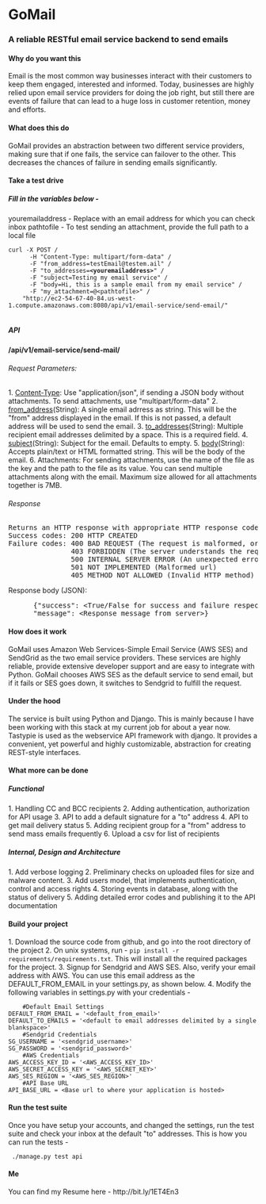 GoMail
=============

<h3>A reliable RESTful email service backend to send emails</h3>

<h4>Why do you want this</h4>
Email is the most common way businesses interact with their customers to keep them engaged, interested and informed. Today, businesses are highly relied upon email service providers for doing the job right, but still there are events of failure that can lead to a huge loss in customer retention, money and efforts.

<h4>What does this do</h4>
GoMail provides an abstraction between two different service providers, making sure that if one fails, the service can failover to the other. This decreases the chances of failure in sending emails significantly. 

<h4>Take a test drive</h4>

<h5>Fill in the variables below -</h5>
youremailaddress - Replace with an email address for which you can check inbox
pathtofile - To test sending an attachment, provide the full path to a local file

<pre><code>curl -X POST /
      -H "Content-Type: multipart/form-data" /
      -F "from_address=testEmail@testem.ail" /
      -F "to_addresses=<b>&lt;youremailaddress&gt;</b>" /
      -F "subject=Testing my email service" /
      -F "body=Hi, this is a sample email from my email service" /
      -F "my_attachment=@&lt;pathtofile&gt;" /
    "http://ec2-54-67-40-84.us-west-1.compute.amazonaws.com:8080/api/v1/email-service/send-email/"
      </code></pre>

<h5>API</h5>
<b>&#47;api&#47;v1&#47;email&#45;service&#47;send&#45;mail&#47;</b>
<h6>Request Parameters:</h6>
1. <u>Content&#45;Type</u>: Use "application/json", if sending a JSON body without attachments. To send attachments, use "multipart/form-data"
2. <u>from&#95;address</u>(String): A single email adrress as string. This will be the "from" address displayed in the email. If this is not passed, a default address will be used to send the email. 
3. <u>to&#95;addresses</u>(String): Multiple recipient email addresses delimited by a space. This is a required field.
4. <u>subject</u>(String): Subject for the email. Defaults to empty.
5. <u>body</u>(String): Accepts plain/text or HTML formatted string. This will be the body of the email.
6. Attachments: For sending attachments, use the name of the file as the key and the path to the file as its value. You can send multiple attachments along with the email. Maximum size allowed for all attachments together is 7MB.

<h6>Response</h6>
<pre>Returns an HTTP response with appropriate HTTP response codes - 
Success codes: 200 HTTP CREATED
Failure codes: 400 BAD REQUEST (The request is malformed, or the server could not decode the body of the request)
               403 FORBIDDEN (The server understands the request, but cannot do any further processing)
               500 INTERNAL SERVER ERROR (An unexpected error occured internally)
               501 NOT IMPLEMENTED (Malformed url)
               405 METHOD NOT ALLOWED (Invalid HTTP method)</pre>
<h7>Response body (JSON):</h7>
<pre>      {"success": &lt;True/False for success and failure respectively&gt;
      "message": &lt;Response message from server&gt;}</pre>

<h4>How does it work</h4>
GoMail uses Amazon Web Services-Simple Email Service (AWS SES) and SendGrid as the two email service providers. These services are highly reliable, provide extensive developer support and are easy to integrate with Python. GoMail chooses AWS SES as the default service to send email, but if it fails or SES goes down, it switches to Sendgrid to fulfill the request.

<h4>Under the hood</h4>
The service is built using Python and Django. This is mainly because I have been working with this stack at my current job for about a year now. Tastypie is used as the webservice API framework with django. It provides a convenient, yet powerful and highly customizable, abstraction for creating REST-style interfaces. 

<h4>What more can be done</h4>
<h5>Functional</h5>
1. Handling CC and BCC recipients
2. Adding authentication, authorization for API usage
3. API to add a default signature for a "to" address
4. API to get mail delivery status
5. Adding recipient group for a "from" address to send mass emails frequently
6. Upload a csv for list of recipients

<h5>Internal, Design and Architecture</h5>
1. Add verbose logging
2. Preliminary checks on uploaded files for size and malware content.
3. Add users model, that implements authentication, control and access rights
4. Storing events in database, along with the status of delivery
5. Adding detailed error codes and publishing it to the API documentation

<h4>Build your project</h4>
1. Download the source code from github, and go into the root directory of the project
2. On unix systems, run - <code>pip install -r requirements/requirements.txt</code>. This will install all the required packages for the project.
3. Signup for Sendgrid and AWS SES. Also, verify your email address with AWS. You can use this email address as the DEFAULT&#95;FROM&#95;EMAIL in your settings.py, as shown below.
4. Modify the following variables in settings.py with your credentials -
<pre><code>&#32;&#32;&#32;&#32;&#35;Default Email Settings
DEFAULT&#95;FROM&#95;EMAIL = &#39;&lt;default&#95;from&#95;email&gt;&#39;
DEFAULT&#95;TO&#95;EMAILS = &#39;&lt;default to email addresses delimited by a single blankspace&gt;&#39;
&#32;&#32;&#32;&#32;&#35;Sendgrid Credentials
SG&#95;USERNAME = &#39;&lt;sendgrid&#95;username&gt;&#39;
SG&#95;PASSWORD = &#39;&lt;sendgrid&#95;password&gt;&#39;
&#32;&#32;&#32;&#32;&#35;AWS Credentials
AWS&#95;ACCESS&#95;KEY&#95;ID = &#39;&lt;AWS&#95;ACCESS&#95;KEY&#95;ID&gt;&#39;
AWS&#95;SECRET&#95;ACCESS&#95;KEY = &#39;&lt;AWS&#95;SECRET&#95;KEY&gt;&#39;
AWS&#95;SES&#95;REGION = &#39;&lt;AWS&#95;SES&#95;REGION&gt;&#39;
&#32;&#32;&#32;&#32;&#35;API Base URL
API&#95;BASE&#95;URL = &lt;Base url to where your application is hosted&gt;</code></pre>

<h4>Run the test suite</h4>
Once you have setup your accounts, and changed the settings, run the test suite and check your inbox at the default "to" addresses. This is how you can run the tests -<pre>
<code> ./manage.py test api </code></pre>
<h4>Me</h4>
You can find my Resume here - <a>http://bit.ly/1ET4En3</a>












